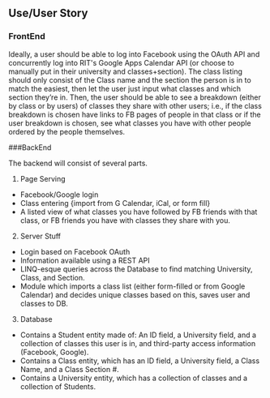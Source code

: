 ## Use/User Story

### FrontEnd

Ideally, a user should be able to log into Facebook using the OAuth API and concurrently log into RIT's Google Apps Calendar API (or choose to manually put in their university and classes+section). The class listing should only consist of the Class name and the section the person is in to match the easiest, then let the user just input what classes and which section they’re in. Then, the user should be able to see a breakdown (either by class or by users) of classes they share with other users; i.e., if the class breakdown is chosen have links to FB pages of people in that class or if the user breakdown is chosen, see what classes you have with other people ordered by the people themselves.

###BackEnd

The backend will consist of several parts.
	

1. Page Serving
  * Facebook/Google login
  * Class entering {import from G Calendar, iCal, or form fill}
  * A listed view of what classes you have followed by FB friends with that class, or FB friends you have with classes they share with you.

2. Server Stuff
  * Login based on Facebook OAuth
  * Information available using a REST API
  * LINQ-esque queries across the Database to find matching University, Class, and Section.
  * Module which imports a class list (either form-filled or from Google Calendar) and decides unique classes based on this, saves user and classes to DB.



3. Database
  * Contains a Student entity made of: An ID field, a University field, and a collection of classes this user is in, and third-party access information (Facebook, Google).
  * Contains a Class entity, which has an ID field, a University field, a Class Name, and a Class Section #.
  * Contains a University entity, which has a collection of classes and a collection of Students.
